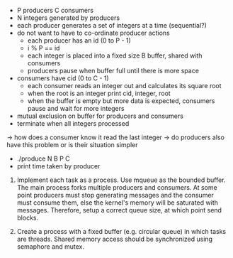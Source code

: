 - P producers C consumers
- N integers generated by producers
- each producer generates a set of integers at a time (sequential?)
- do not want to have to co-ordinate producer actions
    * each producer has an id (0 to P - 1)
    * i % P == id
    * each integer is placed into a fixed size B buffer, shared with consumers
    * producers pause when buffer full until there is more space
- consumers have cid (0 to C - 1)
    * each consumer reads an integer out and calculates its square root
    * when the root is an integer print cid, integer, root
    * when the buffer is empty but more data is expected, consumers pause and
      wait for more integers
- mutual exclusion on buffer for producers and consumers
- terminate when all integers processed

-> how does a consumer know it read the last integer
-> do producers also have this problem or is their situation simpler  

- ./produce N B P C
- print time taken by producer

1. Implement each task as a process. Use mqueue as the bounded buffer. The
   main process forks multiple producers and consumers. At some point producers
   must stop generating messages and the consumer must consume them, else the
   kernel's memory will be saturated with messages. Therefore, setup a correct
   queue size, at which point send blocks.

2. Create a process with a fixed buffer (e.g. circular queue) in which tasks
   are threads. Shared memory access should be synchronized using semaphore and
   mutex. 

